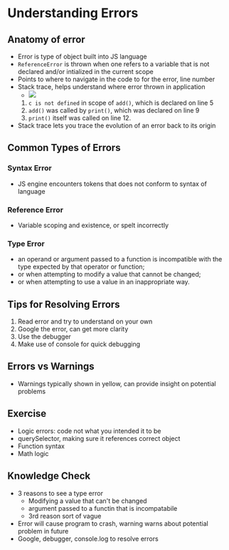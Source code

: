 # Understanding Errors
## Anatomy of error
* Error is type of object built into JS language
* `ReferenceError` is thrown when one refers to a variable that is not declared and/or intialized in the current scope
* Points to where to navigate in the code to for the error, line number
* Stack trace, helps understand where error thrown in application
    *  ![](https://cdn.statically.io/gh/TheOdinProject/curriculum/284f0cdc998be7e4751e29e8458323ad5d320303/foundations/javascript_basics/understanding_errors/imgs/01.png)
    1. `c is not defined` in scope of `add()`, which is declared on line 5
    2. `add()` was called by `print()`, which was declared on line 9
    3. `print()` itself was called on line 12.
* Stack trace lets you trace the evolution of an error back to its origin

## Common Types of Errors
### Syntax Error
* JS engine encounters tokens that does not conform to syntax of language
### Reference Error
* Variable scoping and existence, or spelt incorrectly
### Type Error
* an operand or argument passed to a function is incompatible with the type expected by that operator or function;
* or when attempting to modify a value that cannot be changed;
* or when attempting to use a value in an inappropriate way.

## Tips for Resolving Errors
1. Read error and try to understand on your own
2. Google the error, can get more clarity
3. Use the debugger
4. Make use of console for quick debugging

## Errors vs Warnings
* Warnings typically shown in yellow, can provide insight on potential problems

## Exercise
* Logic errors: code not what you intended it to be
* querySelector, making sure it references correct object
* Function syntax
* Math logic

## Knowledge Check
* 3 reasons to see a type error
    * Modifying a value that can't be changed
    * argument passed to a functin that is incompatabile
    * 3rd reason sort of vague
* Error will cause program to crash, warning warns about potential problem in future
* Google, debugger, console.log to resolve errors